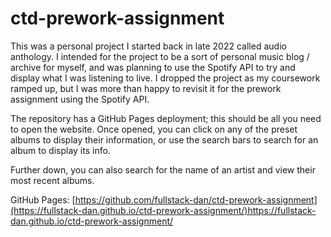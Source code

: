# ctd-prework-assignment  

This was a personal project I started back in late 2022 called audio anthology. I intended for the project to be a sort of personal music blog / archive for myself, and was planning to use the Spotify API to try and display what I was listening to live. I dropped the project as my coursework ramped up, but I was more than happy to revisit it for the prework assignment using the Spotify API.  

The repository has a GitHub Pages deployment; this should be all you need to open the website. Once opened, you can click on any of the preset albums to display their information, or use the search bars to search for an album to display its info.  

Further down, you can also search for the name of an artist and view their most recent albums.  

GitHub Pages: [https://github.com/fullstack-dan/ctd-prework-assignment](https://fullstack-dan.github.io/ctd-prework-assignment/)https://fullstack-dan.github.io/ctd-prework-assignment/
